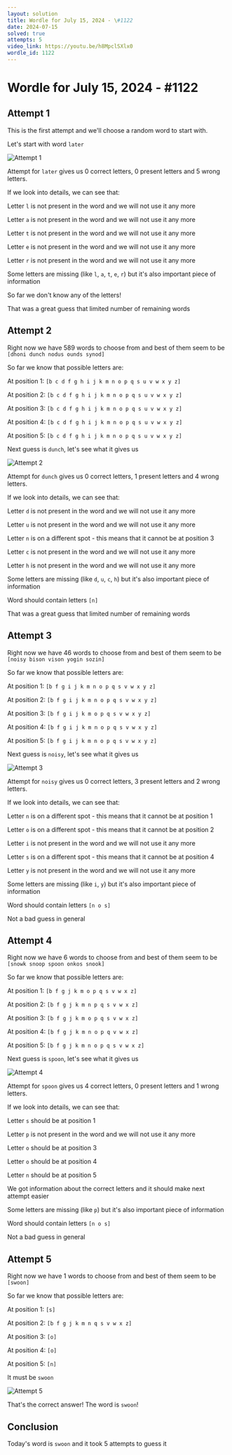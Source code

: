 ```yaml
---
layout: solution
title: Wordle for July 15, 2024 - \#1122
date: 2024-07-15
solved: true
attempts: 5
video_link: https://youtu.be/h8MpclSXlx0
wordle_id: 1122
---
```


# Wordle for July 15, 2024 - \#1122

## Attempt 1

This is the first attempt and we'll choose a random word to start with.

Let's start with word `later`

![Attempt 1](2024-07-15/attempt-1.png)

Attempt for `later` gives us 0 correct letters, 0 present letters and 5 wrong letters.

If we look into details, we can see that:

Letter `l` is not present in the word and we will not use it any more

Letter `a` is not present in the word and we will not use it any more

Letter `t` is not present in the word and we will not use it any more

Letter `e` is not present in the word and we will not use it any more

Letter `r` is not present in the word and we will not use it any more

Some letters are missing (like `l`, `a`, `t`, `e`, `r`) but it's also important piece of information

So far we don't know any of the letters!

That was a great guess that limited number of remaining words



## Attempt 2

Right now we have 589 words to choose from and best of them seem to be `[dhoni dunch nodus ounds synod]`

So far we know that possible letters are:

At position 1: `[b c d f g h i j k m n o p q s u v w x y z]`

At position 2: `[b c d f g h i j k m n o p q s u v w x y z]`

At position 3: `[b c d f g h i j k m n o p q s u v w x y z]`

At position 4: `[b c d f g h i j k m n o p q s u v w x y z]`

At position 5: `[b c d f g h i j k m n o p q s u v w x y z]`

Next guess is `dunch`, let's see what it gives us

![Attempt 2](2024-07-15/attempt-2.png)

Attempt for `dunch` gives us 0 correct letters, 1 present letters and 4 wrong letters.

If we look into details, we can see that:

Letter `d` is not present in the word and we will not use it any more

Letter `u` is not present in the word and we will not use it any more

Letter `n` is on a different spot - this means that it cannot be at position 3

Letter `c` is not present in the word and we will not use it any more

Letter `h` is not present in the word and we will not use it any more

Some letters are missing (like `d`, `u`, `c`, `h`) but it's also important piece of information

Word should contain letters `[n]`

That was a great guess that limited number of remaining words



## Attempt 3

Right now we have 46 words to choose from and best of them seem to be `[noisy bison vison yogin sozin]`

So far we know that possible letters are:

At position 1: `[b f g i j k m n o p q s v w x y z]`

At position 2: `[b f g i j k m n o p q s v w x y z]`

At position 3: `[b f g i j k m o p q s v w x y z]`

At position 4: `[b f g i j k m n o p q s v w x y z]`

At position 5: `[b f g i j k m n o p q s v w x y z]`

Next guess is `noisy`, let's see what it gives us

![Attempt 3](2024-07-15/attempt-3.png)

Attempt for `noisy` gives us 0 correct letters, 3 present letters and 2 wrong letters.

If we look into details, we can see that:

Letter `n` is on a different spot - this means that it cannot be at position 1

Letter `o` is on a different spot - this means that it cannot be at position 2

Letter `i` is not present in the word and we will not use it any more

Letter `s` is on a different spot - this means that it cannot be at position 4

Letter `y` is not present in the word and we will not use it any more

Some letters are missing (like `i`, `y`) but it's also important piece of information

Word should contain letters `[n o s]`

Not a bad guess in general



## Attempt 4

Right now we have 6 words to choose from and best of them seem to be `[snowk snoop spoon onkos snook]`

So far we know that possible letters are:

At position 1: `[b f g j k m o p q s v w x z]`

At position 2: `[b f g j k m n p q s v w x z]`

At position 3: `[b f g j k m o p q s v w x z]`

At position 4: `[b f g j k m n o p q v w x z]`

At position 5: `[b f g j k m n o p q s v w x z]`

Next guess is `spoon`, let's see what it gives us

![Attempt 4](2024-07-15/attempt-4.png)

Attempt for `spoon` gives us 4 correct letters, 0 present letters and 1 wrong letters.

If we look into details, we can see that:

Letter `s` should be at position 1

Letter `p` is not present in the word and we will not use it any more

Letter `o` should be at position 3

Letter `o` should be at position 4

Letter `n` should be at position 5

We got information about the correct letters and it should make next attempt easier

Some letters are missing (like `p`) but it's also important piece of information

Word should contain letters `[n o s]`

Not a bad guess in general



## Attempt 5

Right now we have 1 words to choose from and best of them seem to be `[swoon]`

So far we know that possible letters are:

At position 1: `[s]`

At position 2: `[b f g j k m n q s v w x z]`

At position 3: `[o]`

At position 4: `[o]`

At position 5: `[n]`

It must be `swoon`

![Attempt 5](2024-07-15/attempt-5.png)

That's the correct answer! The word is `swoon`!

## Conclusion

Today's word is `swoon` and it took 5 attempts to guess it

